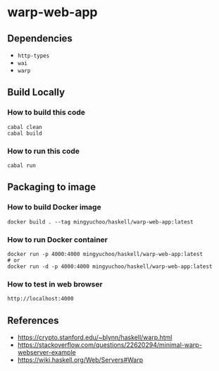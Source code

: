 # warp-web-app

## Dependencies

- `http-types`
- `wai`
- `warp`

## Build Locally

### How to build this code

```
cabal clean
cabal build
```

### How to run this code

```
cabal run
```

## Packaging to image

### How to build Docker image

```
docker build . --tag mingyuchoo/haskell/warp-web-app:latest
```

### How to run Docker container

```
docker run -p 4000:4000 mingyuchoo/haskell/warp-web-app:latest
# or
docker run -d -p 4000:4000 mingyuchoo/haskell/warp-web-app:latest
```

### How to test in web browser

```
http://localhost:4000
```

## References

- <https://crypto.stanford.edu/~blynn/haskell/warp.html>
- <https://stackoverflow.com/questions/22620294/minimal-warp-webserver-example>
- <https://wiki.haskell.org/Web/Servers#Warp>
